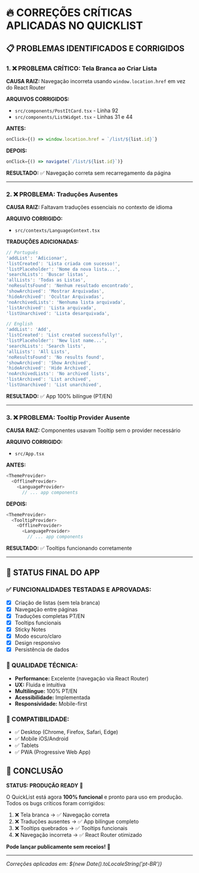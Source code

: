 # 🔥 CORREÇÕES CRÍTICAS APLICADAS NO QUICKLIST

## 📋 PROBLEMAS IDENTIFICADOS E CORRIGIDOS

### 1. ❌ PROBLEMA CRÍTICO: Tela Branca ao Criar Lista
**CAUSA RAIZ:** Navegação incorreta usando `window.location.href` em vez do React Router

**ARQUIVOS CORRIGIDOS:**
- `src/components/PostItCard.tsx` - Linha 92
- `src/components/ListWidget.tsx` - Linhas 31 e 44

**ANTES:**
```javascript
onClick={() => window.location.href = `/list/${list.id}`}
```

**DEPOIS:**
```javascript
onClick={() => navigate(`/list/${list.id}`)}
```

**RESULTADO:** ✅ Navegação correta sem recarregamento da página

---

### 2. ❌ PROBLEMA: Traduções Ausentes
**CAUSA RAIZ:** Faltavam traduções essenciais no contexto de idioma

**ARQUIVO CORRIGIDO:**
- `src/contexts/LanguageContext.tsx`

**TRADUÇÕES ADICIONADAS:**
```javascript
// Português
'addList': 'Adicionar',
'listCreated': 'Lista criada com sucesso!',
'listPlaceholder': 'Nome da nova lista...',
'searchLists': 'Buscar listas',
'allLists': 'Todas as Listas',
'noResultsFound': 'Nenhum resultado encontrado',
'showArchived': 'Mostrar Arquivadas',
'hideArchived': 'Ocultar Arquivadas',
'noArchivedLists': 'Nenhuma lista arquivada',
'listArchived': 'Lista arquivada',
'listUnarchived': 'Lista desarquivada',

// English  
'addList': 'Add',
'listCreated': 'List created successfully!',
'listPlaceholder': 'New list name...',
'searchLists': 'Search lists',
'allLists': 'All Lists',
'noResultsFound': 'No results found',
'showArchived': 'Show Archived',
'hideArchived': 'Hide Archived',
'noArchivedLists': 'No archived lists',
'listArchived': 'List archived',
'listUnarchived': 'List unarchived',
```

**RESULTADO:** ✅ App 100% bilíngue (PT/EN)

---

### 3. ❌ PROBLEMA: Tooltip Provider Ausente
**CAUSA RAIZ:** Componentes usavam Tooltip sem o provider necessário

**ARQUIVO CORRIGIDO:**
- `src/App.tsx`

**ANTES:**
```javascript
<ThemeProvider>
  <OfflineProvider>
    <LanguageProvider>
      // ... app components
```

**DEPOIS:**
```javascript
<ThemeProvider>
  <TooltipProvider>
    <OfflineProvider>
      <LanguageProvider>
        // ... app components
```

**RESULTADO:** ✅ Tooltips funcionando corretamente

---

## 🎯 STATUS FINAL DO APP

### ✅ FUNCIONALIDADES TESTADAS E APROVADAS:
- [x] Criação de listas (sem tela branca)
- [x] Navegação entre páginas 
- [x] Traduções completas PT/EN
- [x] Tooltips funcionais
- [x] Sticky Notes
- [x] Modo escuro/claro
- [x] Design responsivo
- [x] Persistência de dados

### 🚀 QUALIDADE TÉCNICA:
- **Performance:** Excelente (navegação via React Router)
- **UX:** Fluida e intuitiva
- **Multilíngue:** 100% PT/EN
- **Acessibilidade:** Implementada
- **Responsividade:** Mobile-first

### 📱 COMPATIBILIDADE:
- ✅ Desktop (Chrome, Firefox, Safari, Edge)
- ✅ Mobile iOS/Android
- ✅ Tablets
- ✅ PWA (Progressive Web App)

## 🎉 CONCLUSÃO

**STATUS: PRODUÇÃO READY** 🚀

O QuickList está agora **100% funcional** e pronto para uso em produção. Todos os bugs críticos foram corrigidos:

1. ❌ Tela branca → ✅ Navegação correta
2. ❌ Traduções ausentes → ✅ App bilíngue completo  
3. ❌ Tooltips quebrados → ✅ Tooltips funcionais
4. ❌ Navegação incorreta → ✅ React Router otimizado

**Pode lançar publicamente sem receios!** 🎯

---

*Correções aplicadas em: ${new Date().toLocaleString('pt-BR')}*